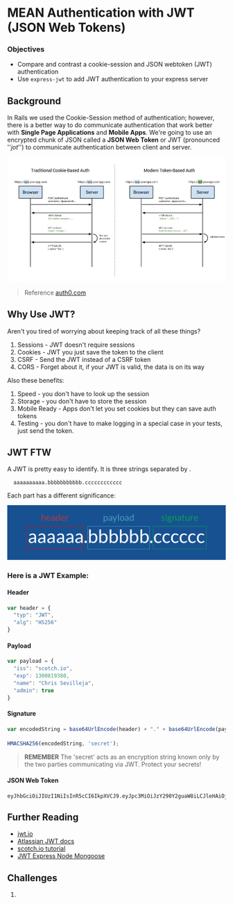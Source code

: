 # MEAN Authentication with JWT (JSON Web Tokens)

### Objectives
* Compare and contrast a cookie-session and JSON webtoken (JWT) authentication
* Use `express-jwt` to add JWT authentication to your express server

## Background

In Rails we used the Cookie-Session method of authentication; however, there is a better way to do communicate authentication that work better with **Single Page Applications** and **Mobile Apps**. We're going to use an encrypted chunk of JSON called a **JSON Web Token** or JWT (pronounced ''*jot*'') to communicate authentication between client and server.

![cookie-token-auth](cookie-token-auth.png)
> Reference [auth0.com](https://auth0.com/blog/2014/01/07/angularjs-authentication-with-cookies-vs-token/)

## Why Use JWT?

Aren't you tired of worrying about keeping track of all these things?

1. Sessions - JWT doesn't require sessions
1. Cookies - JWT you just save the token to the client
1. CSRF - Send the JWT instead of a CSRF token
1. CORS - Forget about it, if your JWT is valid, the data is on its way

Also these benefits:

1. Speed - you don't have to look up the session
1. Storage - you don't have to store the session
1. Mobile Ready - Apps don't let you set cookies but they can save auth tokens
1. Testing - you don't have to make logging in a special case in your tests, just send the token.

## JWT FTW

A JWT is pretty easy to identify. It is three strings separated by .

```
  aaaaaaaaaa.bbbbbbbbbbb.cccccccccccc
```

Each part has a different significance:

![jwt](jwt.png)

### Here is a JWT Example:

#### Header

```js
var header = {
  "typ": "JWT",
  "alg": "HS256"
}
```

#### Payload

```js
var payload = {
  "iss": "scotch.io",
  "exp": 1300819380,
  "name": "Chris Sevilleja",
  "admin": true
}
```

#### Signature

```js
var encodedString = base64UrlEncode(header) + "." + base64UrlEncode(payload);

HMACSHA256(encodedString, 'secret');
```

> **REMEMBER** The 'secret' acts as an encryption string known only by the two parties communicating via JWT. Protect your secrets!

#### JSON Web Token
```
eyJhbGciOiJIUzI1NiIsInR5cCI6IkpXVCJ9.eyJpc3MiOiJzY290Y2guaW8iLCJleHAiOjEzMDA4MTkzODAsIm5hbWUiOiJDaHJpcyBTZXZpbGxlamEiLCJhZG1pbiI6dHJ1ZX0.03f329983b86f7d9a9f5fef85305880101d5e302afafa20154d094b229f75773
```

## Further Reading

- [jwt.io](http://jwt.io/)
- [Atlassian JWT docs](https://developer.atlassian.com/static/connect/docs/latest/concepts/understanding-jwt.html)
- [scotch.io tutorial](https://scotch.io/tutorials/the-anatomy-of-a-json-web-token)
- [JWT Express Node Mongoose](http://blog.matoski.com/articles/jwt-express-node-mongoose/)

## Challenges

1.

<!--
## JWT Flow
> Reference: [blog.matoski.com](http://blog.matoski.com/articles/jwt-express-node-mongoose/)

**Login**

1. Client logs in with email and password.
1. Server checks email and password and if valid sends back a JWT.
1. Client receives the JWT and stores it in localStorage.
1. Client makes requests with the token (this happens automatically using an **AngularJS Interceptor**)
1. JWT is decoded on the server, and the server uses the token data to decide if user has access to the resource.

**Signup**

1. Client sends in email and password.
1. Server creates a new user if everything is valid and sends back a JWT.
1. Client receives the JWT and stores it in localStorage.
1. Client makes requests with the token (this happens automatically using an **AngularJS Interceptor**)
1. JWT is decoded on the server, and the server uses the token data to decide if user has access to the resource.

# Satellizer

[Satellizer](https://github.com/sahat/satellizer) hides a lot of the complexity of using JWT tokens. This is both a good and a bad thing. Let's not lose sight of how Satellizer is helping us.

1. Generating the JWT token (resources/auth.js)
1. Making some routes require authentication:

  ```js
  app.get('/api/me', auth.ensureAuthenticated, function(req, res) {
    User.findById(req.userId, function(err, user) {
      res.send(user);
    });
  });
  ```
1. Sending the JWT with every request using an angular interceptor.


# Challenges

**Getting Started**

1. Fork, clone, npm install, nodemon [mean-auth-html](https://github.com/ajbraus/mean-auth-html).
1. Sign up, logout, and then login to make sure authentication is working.
1. Look to see that the user was created.

**Adding an Attribute**

1. Add a `username` field to the sign up form in the `navbar.html` template. Add the username attribute to the `user.js` model. Sign up with a username.

**Add a User Settings Page**

1. Create a form to edit the user's details at the url `\settings`. This template will need a url, an angular controller, and a template.
1. Set this link the navbar dropdown below `Profile`.
1. You don't have a User service, so instead just make an `$http.get` request to `/api/me` to get the user's data.
1. To submit the form, make an `$http.put` request to `/api/me`.
1. Go to the `resources/users.js` file and write psuedocode explaining the logic of these routes.
1. If the user update is successful redirect to `/profile`.

**Add a Post Resource**

1. In the `/profile`, display `user.posts` with an ng-repeat.
1. Create a form in the `/profile` template that has an input and a textarea field that use the `ng-model` directives to attach them to `post.title` and `post.body` in `$scope`.
1. Use the `ng-sumit` directive to run the function `createPost()` on submit. This function should run a `$http.post` function to post the `$scope.post` object to `/api/posts`.
1. Create a new file in `resources` called `posts.js` and model it after `users.js` but require the `post.js` model not the `user.js` model. For now only create one route - `app.post('/api/posts', function(req,res){ ... })`.
1. Require the `posts.js` file in your `server.js` file just as the `users.js` file is required so that the route is available.
1. Create another model called `post.js`
  ```js
  var mongoose = require('mongoose'),
    Schema = mongoose.Schema;

  var PostSchema = Schema({
    title  : String,
    body   : String
  });

  var Post = mongoose.model('Post', PostSchema);

  module.exports = Post;
  ```
1. Add a `posts` attribute to the User model in `user.js` that references the Post model.
  ```js
  var userSchema = Schema({
    ...
    posts : [{ type: Schema.Types.ObjectId, ref: 'Post' }]
  });
  ```
1. When you submit your new post form, can you console log the new post object in the server?
1. Now that your client is posting data to your server route, let's save it to the current user's posts. To find the current user, we have to add the `auth.ensureAuthenticated` function to our route.
  ```js
  app.post('/api/posts', auth.ensureAuthenticated, function (req,res) {
    ...
  })
  ```
1. Now find the current user using the mongoose User model and the `req.userId` that `auth.ensureAuthenticated` makes available through the JWT token.
  ```js
  User.findById(req.userId, function(err, user) {
    ...
  })
  ```
1. Now let's create a `new Post` with `req.body`, save the post, and in the callback push that `post` into `user.posts`, and then save the `user` object and send back the post `res.send(post)`.
  ```js
  app.post('/api/posts', auth.ensureAuthenticated, function (req,res) {
    User.findById(req.userId).exec(function(err, user) {
      var post = new Post(req.body);
      post.save(function(err, post) {
        user.posts.unshift(post._id);
        user.save();
        res.send(post);				
      });
    })
  })  
  ```
1. In the client can you console log the response with the user object?
1. Now unshift the post response into the `$scope.user.posts`.
1. Do you see the posts displaying? Are the Posts saving to a collection in your database?
1. Add `.populate('posts')` to your `/api/me` route in `users.js`. Now refresh the `/profile` page - do you see the user's posts? -->

